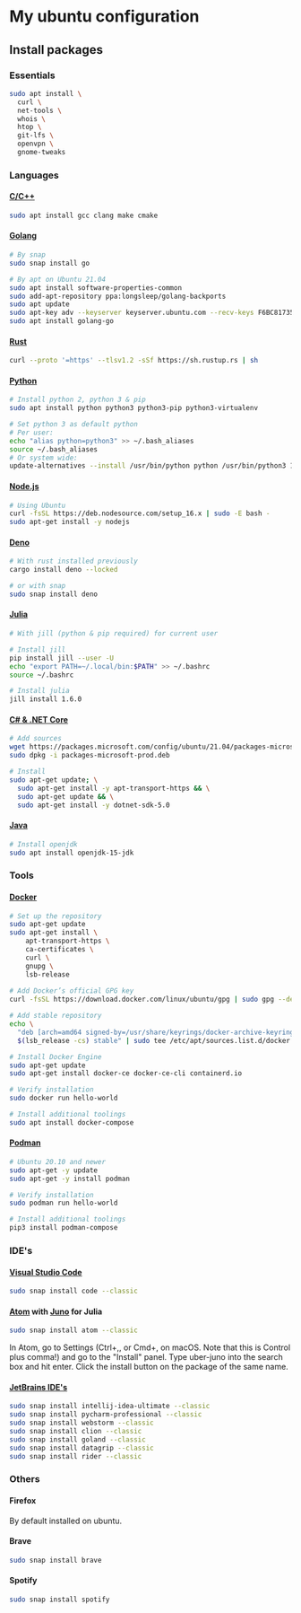 # My ubuntu configuration


## Install packages

### Essentials

```sh
sudo apt install \
  curl \
  net-tools \
  whois \
  htop \ 
  git-lfs \
  openvpn \
  gnome-tweaks
```


### Languages

#### [C/C++](https://www.cplusplus.com/)

```sh
sudo apt install gcc clang make cmake
```

#### [Golang](https://github.com/golang/go/wiki/Ubuntu) 

```sh
# By snap
sudo snap install go

# By apt on Ubuntu 21.04
sudo apt install software-properties-common
sudo add-apt-repository ppa:longsleep/golang-backports
sudo apt update
sudo apt-key adv --keyserver keyserver.ubuntu.com --recv-keys F6BC817356A3D45E
sudo apt install golang-go
```

#### [Rust](https://www.rust-lang.org/tools/install)

```sh
curl --proto '=https' --tlsv1.2 -sSf https://sh.rustup.rs | sh
```

#### [Python](https://www.python.org/)

```sh
# Install python 2, python 3 & pip
sudo apt install python python3 python3-pip python3-virtualenv

# Set python 3 as default python
# Per user:
echo "alias python=python3" >> ~/.bash_aliases
source ~/.bash_aliases
# Or system wide:
update-alternatives --install /usr/bin/python python /usr/bin/python3 1
```

#### [Node.js](https://github.com/nodesource/distributions)

```sh
# Using Ubuntu
curl -fsSL https://deb.nodesource.com/setup_16.x | sudo -E bash -
sudo apt-get install -y nodejs
```

#### [Deno](https://deno.land/)

```sh
# With rust installed previously
cargo install deno --locked

# or with snap
sudo snap install deno
```

#### [Julia](https://julialang.org/)

```sh
# With jill (python & pip required) for current user

# Install jill
pip install jill --user -U
echo "export PATH=~/.local/bin:$PATH" >> ~/.bashrc
source ~/.bashrc

# Install julia
jill install 1.6.0
```

#### [C# & .NET Core](https://docs.microsoft.com/en-US/dotnet/core/install/linux-ubuntu#2010-)

```sh
# Add sources
wget https://packages.microsoft.com/config/ubuntu/21.04/packages-microsoft-prod.deb -O packages-microsoft-prod.deb
sudo dpkg -i packages-microsoft-prod.deb

# Install
sudo apt-get update; \
  sudo apt-get install -y apt-transport-https && \
  sudo apt-get update && \
  sudo apt-get install -y dotnet-sdk-5.0
```

#### [Java](https://www.java.com/en/download/)

```sh
# Install openjdk
sudo apt install openjdk-15-jdk
```

### Tools

#### [Docker](https://docs.docker.com/)

```sh
# Set up the repository
sudo apt-get update
sudo apt-get install \
    apt-transport-https \
    ca-certificates \
    curl \
    gnupg \
    lsb-release
    
# Add Docker’s official GPG key
curl -fsSL https://download.docker.com/linux/ubuntu/gpg | sudo gpg --dearmor -o /usr/share/keyrings/docker-archive-keyring.gpg

# Add stable repository
echo \
  "deb [arch=amd64 signed-by=/usr/share/keyrings/docker-archive-keyring.gpg] https://download.docker.com/linux/ubuntu \
  $(lsb_release -cs) stable" | sudo tee /etc/apt/sources.list.d/docker.list > /dev/null

# Install Docker Engine
sudo apt-get update
sudo apt-get install docker-ce docker-ce-cli containerd.io

# Verify installation
sudo docker run hello-world

# Install additional toolings
sudo apt install docker-compose
```

#### [Podman](https://podman.io/)

```sh
# Ubuntu 20.10 and newer
sudo apt-get -y update
sudo apt-get -y install podman

# Verify installation
sudo podman run hello-world

# Install additional toolings
pip3 install podman-compose
```

### IDE's

#### [Visual Studio Code](https://code.visualstudio.com/)

```sh
sudo snap install code --classic
```

#### [Atom](https://atom.io/) with [Juno](https://junolab.org/) for Julia

```sh
sudo snap install atom --classic
```

In Atom, go to Settings (Ctrl+,, or Cmd+, on macOS. Note that this is Control plus comma!) and go to the "Install" panel.
Type uber-juno into the search box and hit enter. Click the install button on the package of the same name.

#### [JetBrains IDE's](https://www.jetbrains.com)

```sh
sudo snap install intellij-idea-ultimate --classic
sudo snap install pycharm-professional --classic
sudo snap install webstorm --classic
sudo snap install clion --classic
sudo snap install goland --classic
sudo snap install datagrip --classic
sudo snap install rider --classic
```

### Others

#### Firefox 

By default installed on ubuntu.

#### Brave

```sh
sudo snap install brave
```

#### Spotify

```sh
sudo snap install spotify
```
